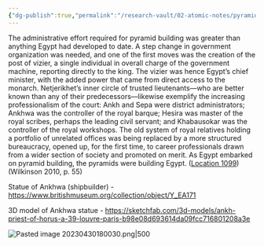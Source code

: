 ```yaml
---
{"dg-publish":true,"permalink":"/research-vault/02-atomic-notes/pyramid-building-in-egypt-s-3rd-dynasty-drove-more-complex-administrative-needs/"}
---
```


The administrative effort required for pyramid building was greater than anything Egypt had developed to date. A step change in government organization was needed, and one of the first moves was the creation of the post of vizier, a single individual in overall charge of the government machine, reporting directly to the king. The vizier was hence Egypt’s chief minister, with the added power that came from direct access to the monarch. Netjerikhet’s inner circle of trusted lieutenants—who are better known than any of their predecessors—likewise exemplify the increasing professionalism of the court: Ankh and Sepa were district administrators; Ankhwa was the controller of the royal barque; Hesira was master of the royal scribes, perhaps the leading civil servant; and Khabausokar was the controller of the royal workshops. The old system of royal relatives holding a portfolio of unrelated offices was being replaced by a more structured bureaucracy, opened up, for the first time, to career professionals drawn from a wider section of society and promoted on merit. As Egypt embarked on pyramid building, the pyramids were building Egypt. ([Location 1099](https://readwise.io/to_kindle?action=open&asin=B004FGMZAI&location=1099))(Wilkinson 2010, p. 55)

Statue of Ankhwa (shipbuilder) - https://www.britishmuseum.org/collection/object/Y_EA171

3D model of Ankhwa statue - https://sketchfab.com/3d-models/ankh-priest-of-horus-a-39-louvre-paris-b98e08d693614da09fcc716801208a3e

![Pasted image 20230430180030.png|500](/img/user/zz%20Images%20Dump/Pasted%20image%2020230430180030.png)

